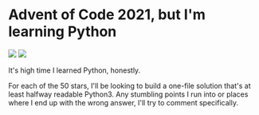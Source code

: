 # Advent of Code 2021, but I'm learning Python

![](https://img.shields.io/badge/day%20📅-15-blue)
![](https://img.shields.io/badge/stars%20⭐-30-yellow)

It's high time I learned Python, honestly.

For each of the 50 stars, I'll be looking to build a one-file solution that's
at least halfway readable Python3. Any stumbling points I run into or places
where I end up with the wrong answer, I'll try to comment specifically.
